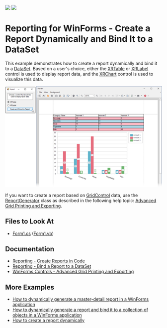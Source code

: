 <!-- default badges list -->
[![](https://img.shields.io/badge/Open_in_DevExpress_Support_Center-FF7200?style=flat-square&logo=DevExpress&logoColor=white)](https://supportcenter.devexpress.com/ticket/details/E4657)
[![](https://img.shields.io/badge/📖_How_to_use_DevExpress_Examples-e9f6fc?style=flat-square)](https://docs.devexpress.com/GeneralInformation/403183)
<!-- default badges end -->
# Reporting for WinForms - Create a Report Dynamically and Bind It to a DataSet

This example demonstrates how to create a report dynamically and bind it to a [DataSet](https://docs.devexpress.com/XtraReports/400542). Based on a user's choice, either the [XRTable](https://docs.devexpress.com/XtraReports/DevExpress.XtraReports.UI.XRTable) or [XRLabel](https://docs.devexpress.com/XtraReports/DevExpress.XtraReports.UI.XRLabel) control is used to display report data, and the [XRChart](https://docs.devexpress.com/XtraReports/DevExpress.XtraReports.UI.XRChart) control is used to visualize this data.

![Report Preview](Images/generate-report-dynamically.png)

If you want to create a report based on [GridControl](https://docs.devexpress.com/WindowsForms/DevExpress.XtraGrid.GridControl) data, use the [ReportGenerator](https://docs.devexpress.com/XtraReports/DevExpress.XtraReports.ReportGeneration.ReportGenerator) class as described in the following help topic: [Advanced Grid Printing and Exporting](https://docs.devexpress.com/WindowsForms/114962/controls-and-libraries/data-grid/export-and-printing/advanced-grid-printing-and-exporting).

<!-- default file list -->

## Files to Look At

- [Form1.cs](./CS/Form1.cs) ([Form1.vb](./VB/Form1.vb))

<!-- default file list end -->

## Documentation

- [Reporting - Create Reports in Code](https://docs.devexpress.com/XtraReports/115726)
- [Reporting - Bind a Report to a DataSet](https://docs.devexpress.com/XtraReports/400542)
- [WinForms Controls - Advanced Grid Printing and Exporting](https://docs.devexpress.com/WindowsForms/114962)

## More Examples

- [How to dynamically generate a master-detail report in a WinForms application](https://github.com/DevExpress-Examples/Reporting_how-to-dynamically-generate-a-master-detail-report-in-a-winforms-application-e4421)
- [How to dynamically generate a report and bind it to a collection of objects in a WinForms application](https://github.com/DevExpress-Examples/Reporting_how-to-dynamically-generate-a-report-and-bind-it-to-a-collection-of-objects-e652)
- [How to create a report dynamically](https://supportcenter.devexpress.com/ticket/details/ak15900/how-to-create-a-report-dynamically)




